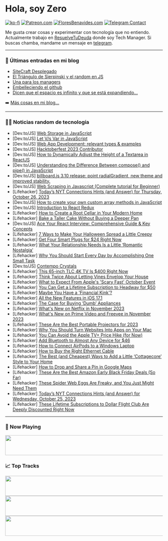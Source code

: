 # Hola, soy Zero

[![ko-fi](https://ko-fi.com/img/githubbutton_sm.svg)](https://ko-fi.com/J3J4N0LUK)
[![Patreon.com](https://img.shields.io/endpoint.svg?url=https%3A%2F%2Fshieldsio-patreon.vercel.app%2Fapi%3Fusername%3Dzerodragon%26type%3Dpatrons&style=for-the-badge)](https://patreon.com/zerodragon)
[![FloresBenavides.com](https://img.shields.io/website?down_message=oops&label=MiBlog&style=for-the-badge&up_message=online&url=https%3A%2F%2Ffloresbenavides.com)](https://floresbenavides.com)
[![Telegram Contact](https://img.shields.io/badge/escr%C3%ADbeme-ZeroDragon-%2326A5E4?style=for-the-badge&logo=telegram)](https://t.me/zerodragon)

Me gusta crear cosas y experimentar con tecnología que no entiendo.
Actualmente trabajo en [ResuelveTuDeuda](http://github.com/resuelve) donde soy Tech Manager.
Si buscas chamba, mandame un mensaje en [telegram](https://t.me/zerodragon).

---

### 📕 Últimas entradas en mi blog
<!-- BLOG-POST-LIST:START -->
- [SiteCraft Desplegado](https://floresbenavides.com/sitecraft-desplegado/)
- [El Triángulo de Sierpinski y el random en JS](https://floresbenavides.com/el-triangulo-de-sierpinski-y-el-random-en-js/)
- [Una para los managers](https://floresbenavides.com/una-para-los-managers/)
- [Embelleciendo el github](https://floresbenavides.com/embelleciendo-el-github/)
- [Dicen que el espacio es infinito y que se está expandiendo…](https://floresbenavides.com/dicen-que-el-espacio-es-infinito-y-que-se-esta-expandiendo/)
<!-- BLOG-POST-LIST:END -->

➡️ [Más cosas en mi blog...](https://floresbenavides.com)

---

### 👨‍💻 Noticias random de tecnología
<!-- TECH-POSTS:START -->
- [Dev.to/JS] [Web Storage in JavaScript](https://dev.to/iarchitsharma/web-storage-in-javascript-mbi)
- [Dev.to/JS] [Let V/s Var in JavaScript](https://dev.to/tanmaycode/let-vs-var-in-javascript-3gd6)
- [Dev.to/JS] [Web App Development: relevant types &amp; examples](https://dev.to/sparkouttech/web-app-development-relevant-types-examples-32fg)
- [Dev.to/JS] [Hacktoberfest 2023 Contributor](https://dev.to/minhngh12/hacktoberfest-2023-contributor-23l)
- [Dev.to/JS] [How to Dynamically Adjust the Height of a Textarea in ReactJS](https://dev.to/sachinchaurasiya/how-to-dynamically-adjust-the-height-of-a-textarea-in-reactjs-3ckd)
- [Dev.to/JS] [Understanding the Difference Between compose&lpar;&rpar; and pipe&lpar;&rpar; in JavaScript](https://dev.to/vivek96_/understanding-the-difference-between-compose-and-pipe-in-javascript-11ji)
- [Dev.to/JS] [billboard.js 3.10 release: point radialGradient, new theme and improved stability.](https://dev.to/netil/billboardjs-310-release-point-radialgradient-new-theme-and-improved-stability-3jkb)
- [Dev.to/JS] [Web Scraping in Javascript &lpar;Complete tutorial for Beginner&rpar;](https://dev.to/serpapi/web-scraping-in-javascript-complete-tutorial-for-beginner-4ofc)
- [Lifehacker] [Today’s NYT Connections Hints &lpar;and Answer&rpar; for Thursday, October 26, 2023](https://lifehacker.com/nyt-connections-answer-today-october-26-2023-1850953242)
- [Dev.to/JS] [How to create your own custom array methods in JavaScript](https://dev.to/thehuferr/how-to-create-your-own-custom-array-methods-in-javascript-4po)
- [Dev.to/JS] [Introduction to React Redux](https://dev.to/ethand91/introduction-to-react-redux-4mp4)
- [Lifehacker] [How to Create a Root Cellar in Your Modern Home](https://lifehacker.com/how-to-create-a-root-cellar-in-your-modern-home-1850958423)
- [Lifehacker] [Bake a Taller Cake Without Buying a Deeper Pan](https://lifehacker.com/bake-a-taller-cake-without-buying-a-deeper-pan-1850959115)
- [Dev.to/JS] [Ace Your React Interview: Comprehensive Guide &amp; Key Concepts](https://dev.to/giovapanasiti/ace-your-react-interview-comprehensive-guide-key-concepts-44n2)
- [Lifehacker] [7 Ways to Make Your Halloween Spread a Little Creepy](https://lifehacker.com/7-ways-to-make-your-halloween-spread-a-little-creepy-1850959121)
- [Lifehacker] [Get Four Smart Plugs for $24 Right Now](https://lifehacker.com/get-four-smart-plugs-for-24-right-now-1850955497)
- [Lifehacker] [What Your Relationship Needs Is a Little ‘Romantic Nostalgia’](https://lifehacker.com/what-your-relationship-needs-is-a-little-romantic-nost-1850955371)
- [Lifehacker] [Why You Should Start Every Day by Accomplishing One Small Task](https://lifehacker.com/why-you-should-start-every-day-by-accomplishing-one-sma-1850958333)
- [Dev.to/JS] [Contempo Crystals](https://dev.to/contempocrystals/contempo-crystals-3nab)
- [Lifehacker] [This 65-inch TLC 4K TV Is $400 Right Now](https://lifehacker.com/this-65-inch-tlc-4k-tv-is-400-right-now-1850959252)
- [Lifehacker] [Think Twice About Letting Vines Envelop Your House](https://lifehacker.com/think-twice-about-letting-vines-envelop-your-house-1850958235)
- [Lifehacker] [What to Expect From Apple&#39;s &#39;Scary Fast&#39; October Event](https://lifehacker.com/what-to-expect-from-apples-scary-fast-october-event-1850959168)
- [Lifehacker] [You Can Get a Lifetime Subscription to Headway for $50](https://lifehacker.com/you-can-get-a-lifetime-subscription-to-headway-for-50-1850955551)
- [Lifehacker] [Maybe You Have a &#39;Financial Kink&#39;?](https://lifehacker.com/what-is-financial-domination-1850958970)
- [Lifehacker] [All the New Features in iOS 17.1](https://lifehacker.com/theres-an-ios-17-1-already-1850882032)
- [Lifehacker] [The Case for Buying ‘Dumb’ Appliances](https://lifehacker.com/the-case-for-buying-dumb-appliances-1850957723)
- [Lifehacker] [What&#39;s New on Netflix in November 2023](https://lifehacker.com/new-on-netflix-november-2023-1850955304)
- [Lifehacker] [What&#39;s New on Prime Video and Freevee in November 2023](https://lifehacker.com/whats-new-on-prime-video-and-freevee-in-november-2023-1850956201)
- [Lifehacker] [These Are the Best Portable Projectors for 2023](https://lifehacker.com/best-portable-projectors-1850955681)
- [Lifehacker] [Why You Should Turn Websites Into Apps on Your Mac](https://lifehacker.com/why-you-should-turn-websites-into-apps-on-your-mac-1850956567)
- [Lifehacker] [You Can Avoid the Apple TV+ Price Hike &lpar;for Now&rpar;](https://lifehacker.com/you-can-avoid-the-apple-tv-price-hike-for-now-1850957710)
- [Lifehacker] [Add Bluetooth to Almost Any Device for $46](https://lifehacker.com/add-bluetooth-to-almost-any-device-for-46-1850951920)
- [Lifehacker] [How to Connect AirPods to a Windows Laptop](https://lifehacker.com/how-to-connect-airpods-to-a-windows-laptop-1850953839)
- [Lifehacker] [How to Buy the Right Ethernet Cable](https://lifehacker.com/how-to-buy-the-right-ethernet-cable-1850955081)
- [Lifehacker] [The Best &lpar;and Cheapest&rpar; Ways to Add a Little ‘Cottagecore’ Style to Your Home](https://lifehacker.com/the-best-and-cheapest-ways-to-add-a-little-cottageco-1850956033)
- [Lifehacker] [How to Drop and Share a Pin in Google Maps](https://lifehacker.com/how-to-drop-and-share-a-google-maps-pin-1850952703)
- [Lifehacker] [These Are the Best Amazon Early Black Friday Deals &lpar;So Far&rpar;](https://lifehacker.com/these-are-the-best-amazon-early-black-friday-deals-so-1850955489)
- [Lifehacker] [These Spider Web Eggs Are Freaky, and You Just Might Need Them](https://lifehacker.com/these-spider-web-eggs-are-freaky-and-you-just-might-ne-1850954909)
- [Lifehacker] [Today’s NYT Connections Hints &lpar;and Answer&rpar; for Wednesday, October 25, 2023](https://lifehacker.com/nyt-connections-answer-today-october-25-2023-1850953011)
- [Lifehacker] [These Lifetime Subscriptions to Dollar Flight Club Are Deeply Discounted Right Now](https://lifehacker.com/these-lifetime-subscriptions-to-dollar-flight-club-are-1850951897)<!-- TECH-POSTS:END -->

---

### 🎵 Now Playing
<a href="https://spotify-now-playing-dun.vercel.app/now-playing?open"><img src="https://spotify-now-playing-dun.vercel.app/now-playing" width="540" height="64"></a>

### 📈 Top Tracks
<a href="https://spotify-now-playing-dun.vercel.app/top-tracks?i=1&open"><img src="https://spotify-now-playing-dun.vercel.app/top-tracks?i=1" width="540" height="64"></a>
<a href="https://spotify-now-playing-dun.vercel.app/top-tracks?i=2&open"><img src="https://spotify-now-playing-dun.vercel.app/top-tracks?i=2" width="540" height="64"></a>
<a href="https://spotify-now-playing-dun.vercel.app/top-tracks?i=3&open"><img src="https://spotify-now-playing-dun.vercel.app/top-tracks?i=3" width="540" height="64"></a>

